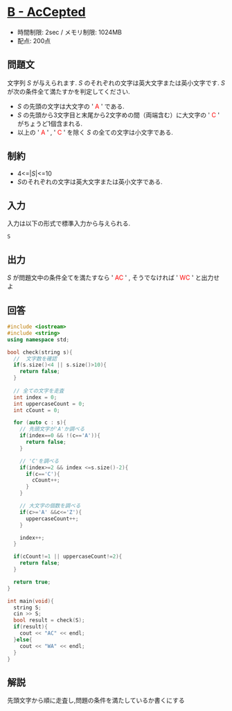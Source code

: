 # [B - AcCepted](https://abc104.contest.atcoder.jp/tasks/abc104_b)
* 時間制限: 2sec / メモリ制限: 1024MB
* 配点: 200点

## 問題文
文字列 *S* が与えられます. *S* のそれぞれの文字は英大文字または英小文字です. *S* が次の条件全て満たすかを判定してください.

* *S* の先頭の文字は大文字の '<font color=red> A </font>' である.
* *S* の先頭から3文字目と末尾から2文字めの間（両端含む）に大文字の '<font color=red> C </font>' がちょうど1個含まれる.
* 以上の ' <font color=red>A</font> ' ,  ' <font color=red>C</font> ' を除く *S* の全ての文字は小文字である.

## 制約
* 4<=|*S*|<=10
* *S*のそれぞれの文字は英大文字または英小文字である.

## 入力
入力は以下の形式で標準入力から与えられる.

`S`

## 出力
*S* が問題文中の条件全てを満たすなら ' <font color=red>AC</font> ' , そうでなければ ' <font color=red>WC</font> '  と出力せよ

## 回答
```cpp
#include <iostream>
#include <string>
using namespace std;

bool check(string s){
  //  文字数を確認
  if(s.size()<4 || s.size()>10){
    return false;
  }
  
  // 全ての文字を走査
  int index = 0;
  int uppercaseCount = 0;
  int cCount = 0;

  for (auto c : s){
    // 先頭文字が'A'か調べる
    if(index==0 && !(c=='A')){
      return false;
    }

    // 'C'を調べる
    if(index>=2 && index <=s.size()-2){
      if(c=='C'){
        cCount++;
      }
    }

    // 大文字の個数を調べる
    if(c>='A' &&c<='Z'){
      uppercaseCount++;
    }

    index++;
  }

  if(cCount!=1 || uppercaseCount!=2){
    return false;
  }

  return true;
}

int main(void){
  string S;
  cin >> S;
  bool result = check(S);
  if(result){
    cout << "AC" << endl;
  }else{
    cout << "WA" << endl;
  }
}

```

## 解説
先頭文字から順に走査し,問題の条件を満たしているか書くにする
